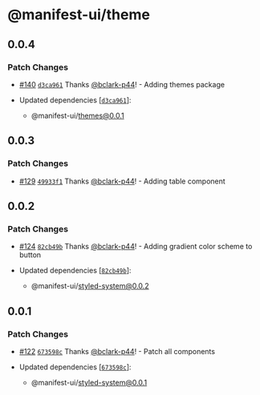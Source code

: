 # @manifest-ui/theme

## 0.0.4

### Patch Changes

- [#140](https://github.com/project44/manifest-ui/pull/140) [`d3ca961`](https://github.com/project44/manifest-ui/commit/d3ca961f66d0d696b332ea688d98fac2fdf025e5) Thanks [@bclark-p44](https://github.com/bclark-p44)! - Adding themes package

- Updated dependencies [[`d3ca961`](https://github.com/project44/manifest-ui/commit/d3ca961f66d0d696b332ea688d98fac2fdf025e5)]:
  - @manifest-ui/themes@0.0.1

## 0.0.3

### Patch Changes

- [#129](https://github.com/project44/manifest-ui/pull/129) [`49933f1`](https://github.com/project44/manifest-ui/commit/49933f19a88a4054018a2f251bdae9b8e6819aab) Thanks [@bclark-p44](https://github.com/bclark-p44)! - Adding table component

## 0.0.2

### Patch Changes

- [#124](https://github.com/project44/manifest-ui/pull/124) [`82cb49b`](https://github.com/project44/manifest-ui/commit/82cb49b30afd4fa6dc75f3da7244eba5ca886ec9) Thanks [@bclark-p44](https://github.com/bclark-p44)! - Adding gradient color scheme to button

- Updated dependencies [[`82cb49b`](https://github.com/project44/manifest-ui/commit/82cb49b30afd4fa6dc75f3da7244eba5ca886ec9)]:
  - @manifest-ui/styled-system@0.0.2

## 0.0.1

### Patch Changes

- [#122](https://github.com/project44/manifest-ui/pull/122) [`673598c`](https://github.com/project44/manifest-ui/commit/673598c6ae79e667f2933a8adaf9fd763998e464) Thanks [@bclark-p44](https://github.com/bclark-p44)! - Patch all components

- Updated dependencies [[`673598c`](https://github.com/project44/manifest-ui/commit/673598c6ae79e667f2933a8adaf9fd763998e464)]:
  - @manifest-ui/styled-system@0.0.1
